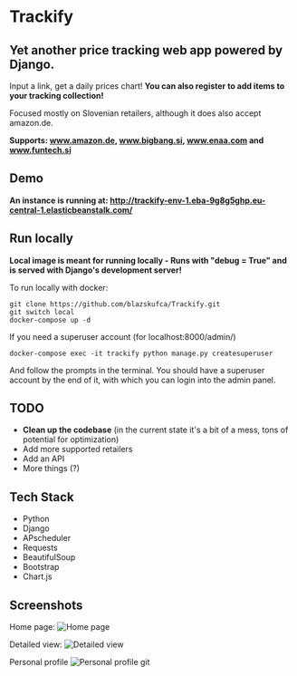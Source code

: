 # Trackify

## Yet another price tracking web app powered by Django.

Input a link, get a daily prices chart! **You can also register to add items to your tracking collection!**

Focused mostly on Slovenian retailers, although it does also accept amazon.de.

**Supports: www.amazon.de, www.bigbang.si, www.enaa.com and www.funtech.si**

## Demo

**An instance is running at: http://trackify-env-1.eba-9g8g5ghp.eu-central-1.elasticbeanstalk.com/**

## Run locally
**Local image is meant for running locally - Runs with "debug = True" and is served with Django's development server!**

To run locally with docker:

```
git clone https://github.com/blazskufca/Trackify.git
git switch local
docker-compose up -d
```
If you need a superuser account (for localhost:8000/admin/)

`docker-compose exec -it trackify python manage.py createsuperuser`

And follow the prompts in the terminal. You should have a superuser account by the end of it, with which you can login into the admin panel.

## TODO

- **Clean up the codebase** (in the current state it's a bit of a mess, tons of potential for optimization)
- Add more supported retailers
- Add an API
- More things (?)

## Tech Stack

- Python
- Django
- APscheduler
- Requests
- BeautifulSoup
- Bootstrap
- Chart.js

## Screenshots

Home page:
![Home page](https://i.ibb.co/PGkhgvn/image.png|width=50)

Detailed view:
![Detailed view](https://i.ibb.co/6ZQBj2r/image.png "Detailed view")

Personal profile
![Personal profile](https://i.ibb.co/dJddg03/image.png "Personal profile")
git 
